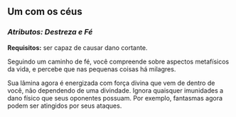 ## Um com os céus

### _Atributos: Destreza e Fé_

**Requisitos:** ser capaz de causar dano cortante.

Seguindo um caminho de fé, você compreende sobre aspectos metafísicos da vida, e percebe que nas pequenas coisas há milagres.

Sua lâmina agora é energizada com força divina que vem de dentro de você, não dependendo de uma divindade. Ignora quaisquer imunidades a dano físico que seus oponentes possuam. Por exemplo, fantasmas agora podem ser atingidos por seus ataques.